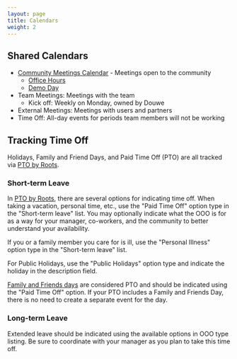 ```yaml
---
layout: page
title: Calendars
weight: 2
---
```


## Shared Calendars

- [Community Meetings Calendar](https://calendar.google.com/calendar/u/1?cid=Y18wMWNqNDhoYTRoMTk5Y3RqZWZpODV0OWRnY0Bncm91cC5jYWxlbmRhci5nb29nbGUuY29t) - Meetings open to the community
  - [Office Hours](/marketing/community#office-hours)
  - [Demo Day](/marketing/community#demo-day)
- Team Meetings: Meetings with the team
  - Kick off: Weekly on Monday, owned by Douwe
- External Meetings: Meetings with users and partners
- Time Off: All-day events for periods team members will not be working

## Tracking Time Off

Holidays, Family and Friend Days, and Paid Time Off (PTO) are all tracked via [PTO by Roots](/company/tech-stack/#pto-by-roots).

### Short-term Leave

In [PTO by Roots](/company/tech-stack/#pto-by-roots), there are several options for indicating time off. 
When taking a vacation, personal time, etc., use the "Paid Time Off" option type in the "Short-term leave" list. 
You may optionally indicate what the OOO is for as a way for your manager, co-workers, and the community to better understand your availability. 

If you or a family member you care for is ill, use the "Personal Illness" option type in the "Short-term leave" list. 

For Public Holidays, use the "Public Holidays" option type and indicate the holiday in the description field. 

[Family and Friends days](/peopleops/benefits#family-and-friends-day) are considered PTO and should be indicated using the "Paid Time Off" option.
If your PTO includes a Family and Friends Day, there is no need to create a separate event for the day. 

### Long-term Leave

Extended leave should be indicated using the available options in OOO type listing. 
Be sure to coordinate with your manager as you plan to take this time off.
